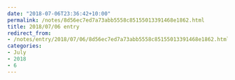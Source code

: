 ```yaml
---
date: "2018-07-06T23:36:42+10:00"
permalink: /notes/8d56ec7ed7a73abb5558c85155013391468e1862.html
title: 2018/07/06 entry
redirect_from:
- /notes/entry/2018/07/06/8d56ec7ed7a73abb5558c85155013391468e1862.html
categories:
- July
- 2018
- 6
---
```

